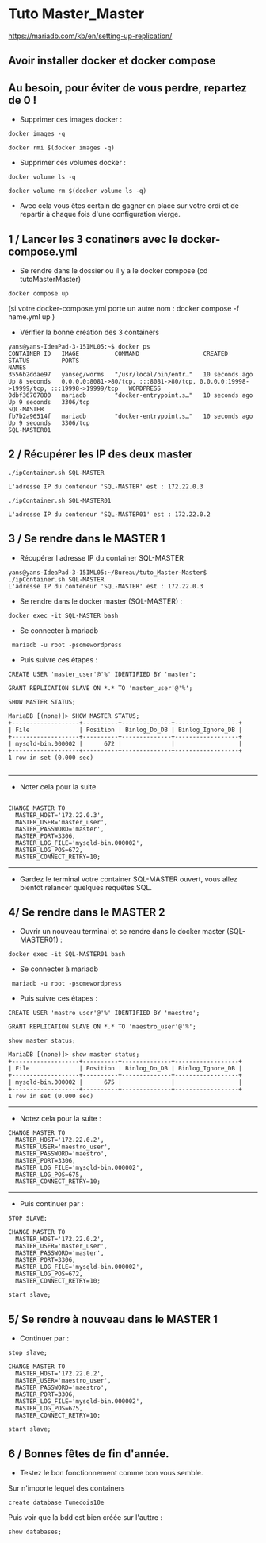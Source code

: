 # Tuto Master_Master 

https://mariadb.com/kb/en/setting-up-replication/

## Avoir installer docker et docker compose


## Au besoin, pour éviter de vous perdre, repartez de 0 !

  - Supprimer ces images docker :

```
docker images -q
```
```
docker rmi $(docker images -q)
```

 - Supprimer ces volumes docker : 

```
docker volume ls -q
```
```
docker volume rm $(docker volume ls -q)
```
- Avec cela vous êtes certain de gagner en place sur votre ordi et de repartir à chaque fois d'une configuration vierge.

## 1 / Lancer les 3 conatiners avec le docker-compose.yml

- Se rendre dans le dossier ou il y a le docker compose (cd tutoMasterMaster)

```
docker compose up 
```
(si votre docker-compose.yml porte un autre nom : docker compose -f name.yml up )

- Vérifier la bonne création des 3 containers
``` 
yans@yans-IdeaPad-3-15IML05:~$ docker ps 
CONTAINER ID   IMAGE          COMMAND                  CREATED          STATUS         PORTS                                                                                  NAMES
3556b2ddae97   yanseg/worms   "/usr/local/bin/entr…"   10 seconds ago   Up 8 seconds   0.0.0.0:8081->80/tcp, :::8081->80/tcp, 0.0.0.0:19998->19999/tcp, :::19998->19999/tcp   WORDPRESS
0dbf36707800   mariadb        "docker-entrypoint.s…"   10 seconds ago   Up 9 seconds   3306/tcp                                                                               SQL-MASTER
fb7b2a96514f   mariadb        "docker-entrypoint.s…"   10 seconds ago   Up 9 seconds   3306/tcp                                                                               SQL-MASTER01

```


## 2 / Récupérer les IP des deux master

```
./ipContainer.sh SQL-MASTER

L'adresse IP du conteneur 'SQL-MASTER' est : 172.22.0.3
```
```
./ipContainer.sh SQL-MASTER01

L'adresse IP du conteneur 'SQL-MASTER01' est : 172.22.0.2

```

## 3 / Se rendre dans le MASTER 1

- Récupérer l adresse IP du container SQL-MASTER
``` 
yans@yans-IdeaPad-3-15IML05:~/Bureau/tuto_Master-Master$ ./ipContainer.sh SQL-MASTER
L'adresse IP du conteneur 'SQL-MASTER' est : 172.22.0.3
```

- Se rendre dans le docker master (SQL-MASTER) :
```
docker exec -it SQL-MASTER bash 
```

- Se connecter à mariadb
```
 mariadb -u root -psomewordpress
```
- Puis suivre ces étapes :
```
CREATE USER 'master_user'@'%' IDENTIFIED BY 'master';
```

```
GRANT REPLICATION SLAVE ON *.* TO 'master_user'@'%';
```
```
SHOW MASTER STATUS;

MariaDB [(none)]> SHOW MASTER STATUS;
+-------------------+----------+--------------+------------------+
| File              | Position | Binlog_Do_DB | Binlog_Ignore_DB |
+-------------------+----------+--------------+------------------+
| mysqld-bin.000002 |      672 |              |                  |
+-------------------+----------+--------------+------------------+
1 row in set (0.000 sec)


```

_______________________________________________________________________
- Noter cela pour la suite 
```

CHANGE MASTER TO
  MASTER_HOST='172.22.0.3',
  MASTER_USER='master_user',
  MASTER_PASSWORD='master',
  MASTER_PORT=3306,
  MASTER_LOG_FILE='mysqld-bin.000002',
  MASTER_LOG_POS=672,
  MASTER_CONNECT_RETRY=10;

```
______________________________________________________________________
 
 - Gardez le terminal votre container SQL-MASTER ouvert, vous allez bientôt relancer quelques requêtes SQL. 


## 4/ Se rendre dans le MASTER 2 


- Ouvrir un nouveau terminal et se rendre dans le docker master (SQL-MASTER01) :

```
docker exec -it SQL-MASTER01 bash 
```


- Se connecter à mariadb
```
 mariadb -u root -psomewordpress

```
- Puis suivre ces étapes :
```
CREATE USER 'mastro_user'@'%' IDENTIFIED BY 'maestro';
```

```
GRANT REPLICATION SLAVE ON *.* TO 'maestro_user'@'%';
```

```
show master status;
```
```
MariaDB [(none)]> show master status;
+-------------------+----------+--------------+------------------+
| File              | Position | Binlog_Do_DB | Binlog_Ignore_DB |
+-------------------+----------+--------------+------------------+
| mysqld-bin.000002 |      675 |              |                  |
+-------------------+----------+--------------+------------------+
1 row in set (0.000 sec)
```
_______________________________________________________________________
- Notez cela pour la suite :
```
CHANGE MASTER TO
  MASTER_HOST='172.22.0.2',
  MASTER_USER='maestro_user',
  MASTER_PASSWORD='maestro',
  MASTER_PORT=3306,
  MASTER_LOG_FILE='mysqld-bin.000002',
  MASTER_LOG_POS=675,
  MASTER_CONNECT_RETRY=10;
```
________________________________________________________________

- Puis continuer par :
```
STOP SLAVE;
```
```
CHANGE MASTER TO
  MASTER_HOST='172.22.0.2',
  MASTER_USER='master_user',
  MASTER_PASSWORD='master',
  MASTER_PORT=3306,
  MASTER_LOG_FILE='mysqld-bin.000002',
  MASTER_LOG_POS=672,
  MASTER_CONNECT_RETRY=10;

```
```
start slave;
```




## 5/ Se rendre  à nouveau dans le MASTER 1 

- Continuer par :

```
stop slave;
```
```
CHANGE MASTER TO
  MASTER_HOST='172.22.0.2',
  MASTER_USER='maestro_user',
  MASTER_PASSWORD='maestro',
  MASTER_PORT=3306,
  MASTER_LOG_FILE='mysqld-bin.000002',
  MASTER_LOG_POS=675,
  MASTER_CONNECT_RETRY=10;
```
```
start slave;
```

## 6 / Bonnes fêtes de fin d'année.
- Testez le bon fonctionnement comme bon vous semble. 

Sur n'importe lequel des containers 
```
create database Tumedois10e
```
Puis voir que la bdd est bien créée sur l'auttre :
```
show databases;
```




